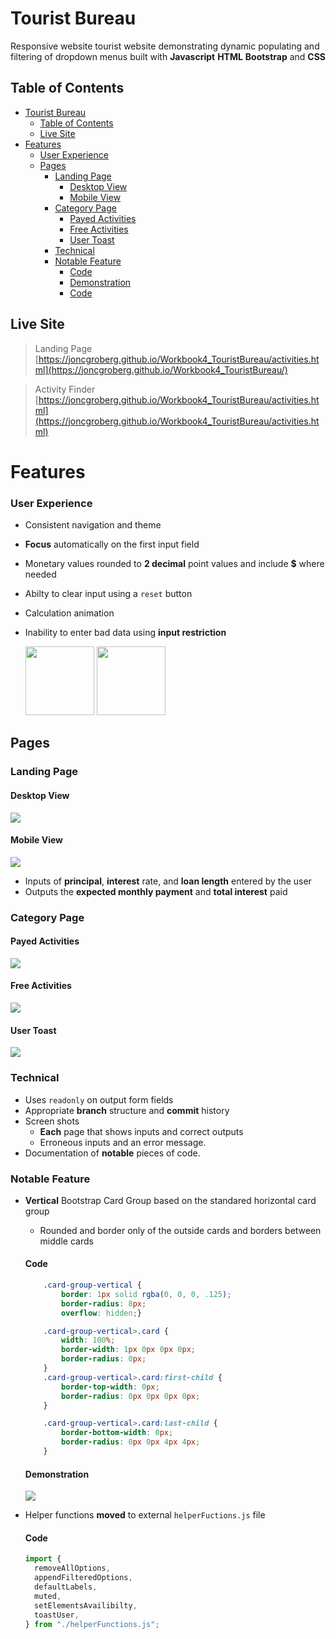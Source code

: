 #  Tourist Bureau

Responsive website tourist website demonstrating dynamic populating and filtering of dropdown menus built with **Javascript** **HTML** **Bootstrap** and **CSS**

<!-- TOC start -->

## Table of Contents

- [Tourist Bureau](#tourist-bureau)
  - [Table of Contents](#table-of-contents)
  - [Live Site](#live-site)
- [Features](#features)
    - [User Experience](#user-experience)
  - [Pages](#pages)
    - [Landing Page](#landing-page)
      - [Desktop View](#desktop-view)
      - [Mobile View](#mobile-view)
    - [Category Page](#category-page)
      - [Payed Activities](#payed-activities)
      - [Free Activities](#free-activities)
      - [User Toast](#user-toast)
    - [Technical](#technical)
    - [Notable Feature](#notable-feature)
      - [Code](#code)
      - [Demonstration](#demonstration)
      - [Code](#code-1)

<!-- TOC end -->

## Live Site

> Landing Page [https://joncgroberg.github.io/Workbook4_TouristBureau/activities.html](https://joncgroberg.github.io/Workbook4_TouristBureau/)

> Activity Finder [https://joncgroberg.github.io/Workbook4_TouristBureau/activities.html](https://joncgroberg.github.io/Workbook4_TouristBureau/activities.html)

# Features

### User Experience

- Consistent navigation and theme
- **Focus** automatically on the first input field
- Monetary values rounded to **2 decimal** point values and include **$** where needed
- Abilty to clear input using a `reset` button
- Calculation animation
- Inability to enter bad data using **input restriction**

  <img height=110px src="./images/validationMatch.png"/>
  <img height=110px src="./images/validation.png"/>

## Pages

### Landing Page

#### Desktop View

![](./images/desktop.png)

#### Mobile View

![](./images/mobileHome.png)

- Inputs of **principal**, **interest** rate, and **loan length** entered by the user
- Outputs the **expected monthly payment** and **total interest** paid

### Category Page

#### Payed Activities

![](./images/activityPurchase.png)

#### Free Activities

![](./images/activitiesFree.png)

#### User Toast

![](./images/Screenshot%20from%202023-11-03%2018-58-41.png)

### Technical

- Uses `readonly` on output form fields
- Appropriate **branch** structure and **commit** history
- Screen shots
  - **Each** page that shows inputs and correct outputs
  - Erroneous inputs and an error message.
- Documentation of **notable** pieces of code.

### Notable Feature

- **Vertical** Bootstrap Card Group based on the standared horizontal card group

  - Rounded and border only of the outside cards and borders between middle cards

  #### Code

  ```CSS
      .card-group-vertical {
          border: 1px solid rgba(0, 0, 0, .125);
          border-radius: 8px;
          overflow: hidden;}

      .card-group-vertical>.card {
          width: 100%;
          border-width: 1px 0px 0px 0px;
          border-radius: 0px;
      }
      .card-group-vertical>.card:first-child {
          border-top-width: 0px;
          border-radius: 0px 0px 0px 0px;
      }

      .card-group-vertical>.card:last-child {
          border-bottom-width: 0px;
          border-radius: 0px 0px 4px 4px;
      }
  ```

  #### Demonstration

  ![](./images/cardGroup.png)

- Helper functions **moved** to external `helperFuctions.js` file
  #### Code
  ```javascript
  import {
    removeAllOptions,
    appendFilteredOptions,
    defaultLabels,
    muted,
    setElementsAvailibilty,
    toastUser,
  } from "./helperFunctions.js";
  ```
